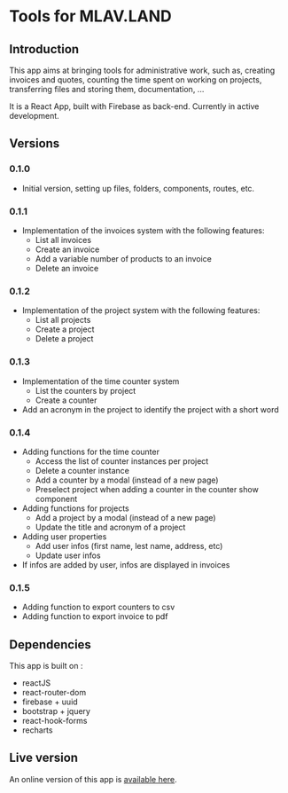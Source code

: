 # Tools for MLAV.LAND

## Introduction

This app aims at bringing tools for administrative work, such as, creating invoices and quotes, counting the time spent on working on projects, transferring files and storing them, documentation, ...

It is a React App, built with Firebase as back-end. Currently in active development. 

## Versions
### 0.1.0
- Initial version, setting up files, folders, components, routes, etc.

### 0.1.1
- Implementation of the invoices system with the following features:
	- List all invoices
	- Create an invoice
	- Add a variable number of products to an invoice
	- Delete an invoice

### 0.1.2
- Implementation of the project system with the following features:
	- List all projects
	- Create a project
	- Delete a project

### 0.1.3
- Implementation of the time counter system
	- List the counters by project
	- Create a counter
- Add an acronym in the project to identify the project with a short word

### 0.1.4
- Adding functions for the time counter
	- Access the list of counter instances per project
	- Delete a counter instance
	- Add a counter by a modal (instead of a new page)
	- Preselect project when adding a counter in the counter show component
- Adding functions for projects
	- Add a project by a modal (instead of a new page)
	- Update the title and acronym of a project
- Adding user properties
	- Add user infos (first name, lest name, address, etc)
	- Update user infos
- If infos are added by user, infos are displayed in invoices

### 0.1.5
- Adding function to export counters to csv
- Adding function to export invoice to pdf

## Dependencies

This app is built on :
- reactJS
- react-router-dom
- firebase + uuid
- bootstrap + jquery
- react-hook-forms
- recharts


## Live version

An online version of this app is [available here](https://tools.mlav.land/).